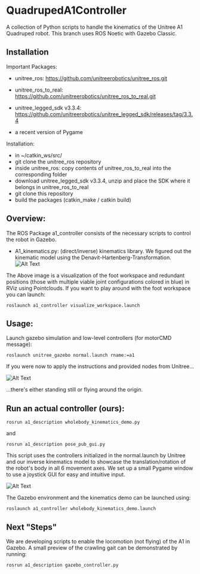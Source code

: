 
# QuadrupedA1Controller

A collection of Python scripts to handle the kinematics of the Unitree A1 Quadruped robot. This branch uses ROS Noetic with Gazebo Classic.
## Installation


Important Packages:
- unitree_ros: 
    https://github.com/unitreerobotics/unitree_ros.git

- unitree_ros_to_real:
    https://github.com/unitreerobotics/unitree_ros_to_real.git

- unitree_legged_sdk v3.3.4:
    https://github.com/unitreerobotics/unitree_legged_sdk/releases/tag/3.3.4
- a recent version of Pygame

Installation:
- in ~/catkin_ws/src/
- git clone the unitree_ros repository
- inside unitree_ros: copy contents of unitree_ros_to_real into the corresponding folder
- download unitree_legged_sdk v3.3.4, unzip and place the SDK where it belongs in unitree_ros_to_real
- git clone this repository
- build the packages (catkin_make / catkin build)

## Overview:
The ROS Package a1_controller consists of the necessary scripts to control the robot in Gazebo.
- A1_kinematics.py: (direct/inverse) kinematics library. We figured out the kinematic model using the Denavit-Hartenberg-Transformation.
![Alt Text](https://i.imgur.com/f0Jjd32.png)

The Above image is a visualization of the foot workspace and redundant positions (those with multiple viable joint configurations colored in blue) in RViz using Pointclouds.
If you want to play around with the foot workspace you can launch:
```
roslaunch a1_controller visualize_workspace.launch
```

## Usage:
Launch gazebo simulation and low-level controllers (for motorCMD message):

```
roslaunch unitree_gazebo normal.launch rname:=a1
```

If you were now to apply the instructions and provided nodes from Unitree...

![Alt Text](https://media.giphy.com/media/v1.Y2lkPTc5MGI3NjExa3VyejJtYjhxOGlwejRmaWU3ZDdmY2tzNWRlNTJqYTNhODRneDZvdSZlcD12MV9pbnRlcm5hbF9naWZfYnlfaWQmY3Q9Zw/WuXrsGJsW7vYuUkg8t/giphy.gif)

...there's either standing still or flying around the origin.

## Run an actual controller (ours):

```
rosrun a1_description wholebody_kinematics_demo.py
```
and
```
rosrun a1_description pose_pub_gui.py
```

This script uses the controllers initialized in the normal.launch by Unitree and our inverse kinematics model to showcase the translation/rotation of the robot's body in all 6 movement axes. 
We set up a small Pygame window to use a joystick GUI for easy and intuitive input.


![Alt Text](https://media.giphy.com/media/v1.Y2lkPTc5MGI3NjExbnZvbW96OWoyZ3BsMGpmNnh5ZDRqdnE4bmU1aTRyYWFueHByajZ6YyZlcD12MV9pbnRlcm5hbF9naWZfYnlfaWQmY3Q9Zw/eOXNwK2yL2ZI6g3NbY/giphy.gif)

The Gazebo environment and the kinematics demo can be launched using:
```
roslaunch a1_controller wholebody_kinematics_demo.launch
```



## Next "Steps"
We are developing scripts to enable the locomotion (not flying) of the A1 in Gazebo. A small preview of the crawling gait can be demonstrated by running:

```
rosrun a1_description gazebo_controller.py
```

